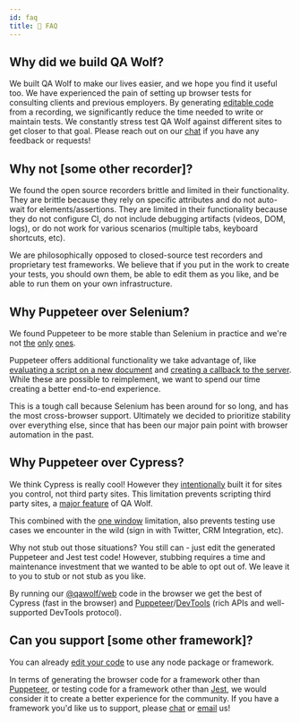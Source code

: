 ```yaml
---
id: faq
title: 🧐 FAQ
---
```


## Why did we build QA Wolf?

We built QA Wolf to make our lives easier, and we hope you find it useful too. We have experienced the pain of setting up browser tests for consulting clients and previous employers. By generating [editable code](edit_your_code) from a recording, we significantly reduce the time needed to write or maintain tests. We constantly stress test QA Wolf against different sites to get closer to that goal. Please reach out on our [chat](https://gitter.im/qawolf/community) if you have any feedback or requests!

## Why not [some other recorder]?

We found the open source recorders brittle and limited in their functionality. They are brittle because they rely on specific attributes and do not auto-wait for elements/assertions. They are limited in their functionality because they do not configure CI, do not include debugging artifacts (videos, DOM, logs), or do not work for various scenarios (multiple tabs, keyboard shortcuts, etc).

We are philosophically opposed to closed-source test recorders and proprietary test frameworks. We believe that if you put in the work to create your tests, you should own them, be able to edit them as you like, and be able to run them on your own infrastructure.

## Why Puppeteer over Selenium?

We found Puppeteer to be more stable than Selenium in practice and we're not [the](https://medium.com/coursera-engineering/improving-end-to-end-testing-at-coursera-using-puppeteer-and-jest-5f1bac9cd176) [only](https://news.ycombinator.com/item?id=20505711) [ones](https://news.ycombinator.com/item?id=20506053).

Puppeteer offers additional functionality we take advantage of, like [evaluating a script on a new document](https://github.com/puppeteer/puppeteer/blob/v2.0.0/docs/api.md#pageevaluateonnewdocumentpagefunction-args) and [creating a callback to the server](https://github.com/puppeteer/puppeteer/blob/v2.0.0/docs/api.md#pageexposefunctionname-puppeteerfunction). While these are possible to reimplement, we want to spend our time creating a better end-to-end experience.

This is a tough call because Selenium has been around for so long, and has the most cross-browser support. Ultimately we decided to prioritize stability over everything else, since that has been our major pain point with browser automation in the past.

## Why Puppeteer over Cypress?

We think Cypress is really cool! However they [intentionally](https://docs.cypress.io/guides/references/trade-offs.html#Automation-restrictions) built it for sites you control, not third party sites. This limitation prevents scripting third party sites, a [major feature](get_started#-record-a-browser-script) of QA Wolf.

This combined with the [one window](https://docs.cypress.io/guides/references/trade-offs.html#Multiple-tabs) limitation, also prevents testing use cases we encounter in the wild (sign in with Twitter, CRM Integration, etc).

Why not stub out those situations? You still can - just edit the generated Puppeteer and Jest test code! However, stubbing requires a time and maintenance investment that we wanted to be able to opt out of. We leave it to you to stub or not stub as you like.

By running our [@qawolf/web](https://github.com/qawolf/qawolf/tree/master/packages/web) code in the browser we get the best of Cypress (fast in the browser) and [Puppeteer](https://pptr.dev/)/[DevTools](https://chromedevtools.github.io/devtools-protocol/) (rich APIs and well-supported DevTools protocol).

## Can you support [some other framework]?

You can already [edit your code](edit_your_code) to use any node package or framework.

In terms of generating the browser code for a framework other than [Puppeteer](https://pptr.dev/), or testing code for a framework other than [Jest](https://jestjs.io/), we would consider it to create a better experience for the community. If you have a framework you'd like us to support, please [chat](https://gitter.im/qawolf/community) or [email](mailto:jon@qawolf.com) us!
